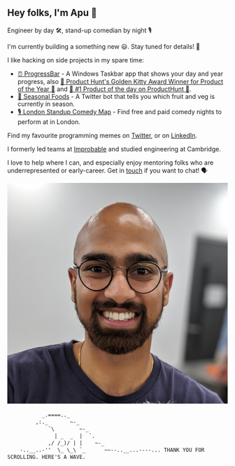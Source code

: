 ## Hey folks, I'm Apu 👋

Engineer by day 🛠, stand-up comedian by night 🎙

I'm currently building a something new 😃. Stay tuned for details! 👀

I like hacking on side projects in my spare time:
* [⏰ ProgressBar](https://progressbarwindows.squarespace.com) - A Windows Taskbar app that shows your day and year progress, also [🥇 Product Hunt's Golden Kitty Award Winner for Product of the Year 🍾](https://www.producthunt.com/posts/progressbar) and [🥇 #1 Product of the day on ProductHunt 🍾](https://www.producthunt.com/posts/progressbar).
* [🥗 Seasonal Foods](https://twitter.com/seasonalfoods3) - A Twitter bot that tells you which fruit and veg is currently in season.
* [🎙 London Standup Comedy Map](https://apuchitnis.github.io/open-mic-nights) - Find free and paid comedy nights to perform at in London. 

Find my favourite programming memes on [Twitter](https://twitter.com/apuchitnis), or on [LinkedIn](https://www.linkedin.com/in/apuchitnis).

I formerly led teams at [Improbable](http://improbable.io/) and studied engineering at Cambridge.

I love to help where I can, and especially enjoy mentoring folks who are underrepresented or early-career. Get in [touch](https://calendly.com/apuchitnis) if you want to chat! 🗣

![Me](images/apu.jpg)



```
           _.====.._
         ,:._       ~-_
             `\        ~-_
               | _  _  |  `.
             ,/ /_)/ | |    ~-_
    -..__..-''  \_ \_\ `_      ~~--..__...----... THANK YOU FOR SCROLLING. HERE'S A WAVE.
```
